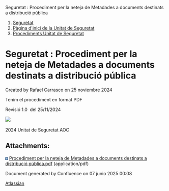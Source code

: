 Seguretat : Procediment per la neteja de Metadades a documents destinats a distribució pública  

1.  [Seguretat](index.md)
2.  [Pàgina d'inici de la Unitat de Seguretat](15368362.md)
3.  [Procediments Unitat de Seguretat](Procediments-Unitat-de-Seguretat_81856210.md)

Seguretat : Procediment per la neteja de Metadades a documents destinats a distribució pública
==============================================================================================

Created by Rafael Carrasco on 25 noviembre 2024

Tenim el procediment en format PDF

Revisió 1.0  del 25/11/2024

  

[![](rest/documentConversion/latest/conversion/thumbnail/118554949/1)](/download/attachments/118554948/Procediment%20per%20la%20neteja%20de%20Metadades%20a%20documents%20destinats%20a%20distribuci%C3%B3%20p%C3%BAblica.pdf?version=1&modificationDate=1732575467931&api=v2)

  

  

2024 Unitat de Seguretat AOC

Attachments:
------------

![](images/icons/bullet_blue.gif) [Procediment per la neteja de Metadades a documents destinats a distribució pública.pdf](attachments/118554948/118554949.pdf) (application/pdf)  

Document generated by Confluence on 07 junio 2025 00:08

[Atlassian](http://www.atlassian.com/)